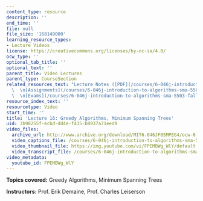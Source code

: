```yaml
---
content_type: resource
description: ''
end_time: ''
file: null
file_size: '168149000'
learning_resource_types:
- Lecture Videos
license: https://creativecommons.org/licenses/by-nc-sa/4.0/
ocw_type: ''
optional_tab_title: ''
optional_text: ''
parent_title: Video Lectures
parent_type: CourseSection
related_resources_text: "Lecture Notes ([PDF](/courses/6-046j-introduction-to-algorithms-sma-5503-fall-2005/resources/lec16))\
  \  \n[Assignments](/courses/6-046j-introduction-to-algorithms-sma-5503-fall-2005/pages/assignments)\
  \  \n[Exams](/courses/6-046j-introduction-to-algorithms-sma-5503-fall-2005/pages/exams)"
resource_index_text: ''
resourcetype: Video
start_time: ''
title: 'Lecture 16: Greedy Algorithms, Minimum Spanning Trees'
uid: 3b98255f-ecbd-dd4e-f435-b8937a71eed9
video_files:
  archive_url: http://www.archive.org/download/MIT6.046JF05MPEG4/ocw-6.046-09nov2005-220k.mp4
  video_captions_file: /courses/6-046j-introduction-to-algorithms-sma-5503-fall-2005/81dd46efcedf5d6e917a9f99e8da2a45_FPEMBWg_WlY.vtt
  video_thumbnail_file: https://img.youtube.com/vi/FPEMBWg_WlY/default.jpg
  video_transcript_file: /courses/6-046j-introduction-to-algorithms-sma-5503-fall-2005/1d8cc61551128f9281fb52ea5c4bff91_FPEMBWg_WlY.pdf
video_metadata:
  youtube_id: FPEMBWg_WlY
---
```


**Topics covered:** Greedy Algorithms, Minimum Spanning Trees

**Instructors:** Prof. Erik Demaine, Prof. Charles Leiserson

